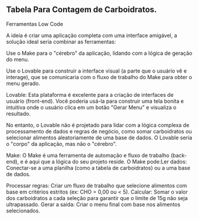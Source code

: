 ## Tabela Para Contagem de Carboidratos.

Ferramentas Low Code 

A ideia é criar uma aplicação completa com uma interface amigável, a solução ideal seria combinar as ferramentas:

​Use o Make para o "cérebro" da aplicação, lidando com a lógica de geração do menu.

​Use o Lovable para construir a interface visual (a parte que o usuário vê e interage), que se comunicaria com o fluxo de trabalho do Make para obter o menu gerado.



Lovable: Esta plataforma é excelente para a criação de interfaces de usuário (front-end). Você poderia usá-la para construir uma tela bonita e intuitiva onde o usuário clica em um botão "Gerar Menu" e visualiza o resultado. 

No entanto, o Lovable não é projetado para lidar com a lógica complexa de processamento de dados e regras de negócio, como somar carboidratos ou selecionar alimentos aleatoriamente de uma base de dados. O Lovable seria o "corpo" da aplicação, mas não o "cérebro".

​Make: O Make é uma ferramenta de automação e fluxo de trabalho (back-end), e é aqui que a lógica do seu projeto reside. O Make pode:
​Ler dados: Conectar-se a uma planilha (como a tabela de carboidratos) ou a uma base de dados.

​Processar regras: Criar um fluxo de trabalho que selecione alimentos com base em critérios estritos (ex: CHO = 0,00 ou < 5).
​Calcular: Somar o valor dos carboidratos a cada seleção para garantir que o limite de 15g não seja ultrapassado.
​Gerar a saída: Criar o menu final com base nos alimentos selecionados.


